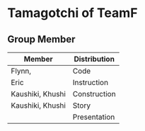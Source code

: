 # Tamagotchi of TeamF

## Group Member

|Member|Distribution|
|---|---|
|Flynn, |Code|
|Eric|Instruction|
|Kaushiki, Khushi|Construction|
|Kaushiki, Khushi|Story|
||Presentation|

